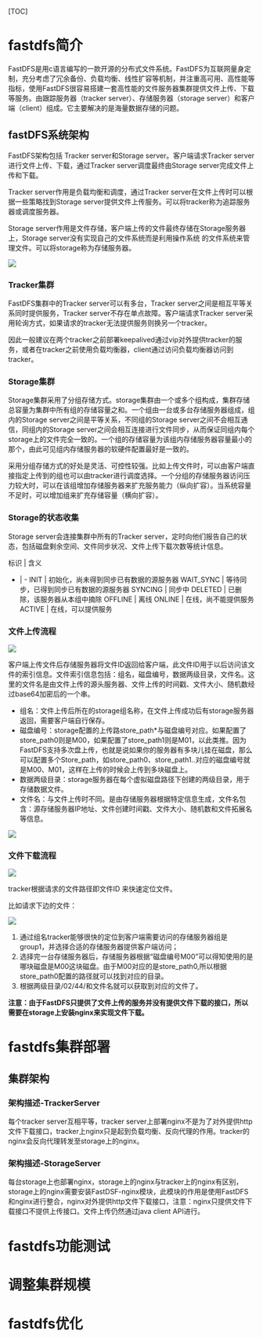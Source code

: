 [TOC]

# fastdfs简介

FastDFS是用c语言编写的一款开源的分布式文件系统。FastDFS为互联网量身定制，充分考虑了冗余备份、负载均衡、线性扩容等机制，并注重高可用、高性能等指标，使用FastDFS很容易搭建一套高性能的文件服务器集群提供文件上传、下载等服务。由跟踪服务器（tracker server）、存储服务器（storage server）和客户端（client）组成。它主要解决的是海量数据存储的问题。

## fastDFS系统架构

FastDFS架构包括 Tracker server和Storage server。客户端请求Tracker server进行文件上传、下载，通过Tracker server调度最终由Storage server完成文件上传和下载。

Tracker server作用是负载均衡和调度，通过Tracker server在文件上传时可以根据一些策略找到Storage server提供文件上传服务。可以将tracker称为追踪服务器或调度服务器。

Storage server作用是文件存储，客户端上传的文件最终存储在Storage服务器上，Storage server没有实现自己的文件系统而是利用操作系统 的文件系统来管理文件。可以将storage称为存储服务器。

![](./pic/fdfs_架构01.png)

### Tracker集群

FastDFS集群中的Tracker server可以有多台，Tracker server之间是相互平等关系同时提供服务，Tracker server不存在单点故障。客户端请求Tracker server采用轮询方式，如果请求的tracker无法提供服务则换另一个tracker。

因此一般建议在两个tracker之前部署keepalived通过vip对外提供tracker的服务，或者在tracker之前使用负载均衡器，client通过访问负载均衡器访问到tracker。

### Storage集群

Storage集群采用了分组存储方式。storage集群由一个或多个组构成，集群存储总容量为集群中所有组的存储容量之和。一个组由一台或多台存储服务器组成，组内的Storage server之间是平等关系，不同组的Storage server之间不会相互通信，同组内的Storage server之间会相互连接进行文件同步，从而保证同组内每个storage上的文件完全一致的。一个组的存储容量为该组内存储服务器容量最小的那个，由此可见组内存储服务器的软硬件配置最好是一致的。

采用分组存储方式的好处是灵活、可控性较强。比如上传文件时，可以由客户端直接指定上传到的组也可以由tracker进行调度选择。一个分组的存储服务器访问压力较大时，可以在该组增加存储服务器来扩充服务能力（纵向扩容）。当系统容量不足时，可以增加组来扩充存储容量（横向扩容）。

### Storage的状态收集

Storage server会连接集群中所有的Tracker server，定时向他们报告自己的状态，包括磁盘剩余空间、文件同步状况、文件上传下载次数等统计信息。

标识 | 含义
- | -
INIT | 初始化，尚未得到同步已有数据的源服务器
WAIT_SYNC | 等待同步，已得到同步已有数据的源服务器
SYNCING | 同步中
DELETED | 已删除，该服务器从本组中摘除
OFFLINE | 离线
ONLINE | 在线，尚不能提供服务
ACTIVE | 在线，可以提供服务

### 文件上传流程

![](./pic/fdfs_文件上传01.png)

客户端上传文件后存储服务器将文件ID返回给客户端，此文件ID用于以后访问该文件的索引信息。文件索引信息包括：组名，磁盘编号，数据两级目录，文件名。这里的文件名是由文件上传的源头服务器、文件上传的时间戳、文件大小、随机数经过base64加密后的一个串。

* 组名：文件上传后所在的storage组名称，在文件上传成功后有storage服务器返回，需要客户端自行保存。
* 磁盘编号：storage配置的上传路store_path*与磁盘编号对应。如果配置了store_path0则是M00，如果配置了store_path1则是M01，以此类推。因为FastDFS支持多次盘上传，也就是说如果你的服务器有多块儿挂在磁盘，那么可以配置多个Store_path，如store_path0、store_path1..对应的磁盘编号就是M00、M01，这样在上传的时候会上传到多块磁盘上。
* 数据两级目录：storage服务器在每个虚拟磁盘路径下创建的两级目录，用于存储数据文件。
* 文件名：与文件上传时不同。是由存储服务器根据特定信息生成，文件名包含：源存储服务器IP地址、文件创建时间戳、文件大小、随机数和文件拓展名等信息。

![](./pic/fdfs_文件名01.png)

### 文件下载流程

![](./pic/fdfs_文件下载01.png)

tracker根据请求的文件路径即文件ID 来快速定位文件。

比如请求下边的文件：

![](./pic/fdfs_文件名02.png)

1. 通过组名tracker能够很快的定位到客户端需要访问的存储服务器组是group1，并选择合适的存储服务器提供客户端访问；
2. 选择完一台存储服务器后，存储服务器根据“磁盘编号M00”可以得知使用的是哪块磁盘是M00这块磁盘。由于M00对应的是store_path0,所以根据store_path0配置的路径就可以找到对应的目录。
3. 根据两级目录/02/44/和文件名就可以获取到对应的文件了。

**注意：由于FastDFS只提供了文件上传的服务并没有提供文件下载的接口，所以需要在storage上安装nginx来实现文件下载。**

# fastdfs集群部署

## 集群架构

### 架构描述-TrackerServer

每个tracker server互相平等，tracker server上部署nginx不是为了对外提供http文件下载接口，tracker上nginx只是起到负载均衡、反向代理的作用。tracker的nginx会反向代理转发至storage上的nginx。

### 架构描述-StorageServer

每台storage上也部署nginx，storage上的nginx与tracker上的nginx有区别，storage上的nginx需要安装FastDSF-nginx模块，此模块的作用是使用FastDFS和nginx进行整合，nginx对外提供http文件下载接口，注意：nginx只提供文件下载接口不提供上传接口。文件上传仍然通过java client API进行。

# fastdfs功能测试

# 调整集群规模

# fastdfs优化